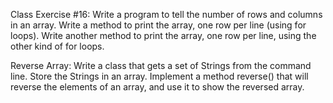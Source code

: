 Class Exercise #16:
  Write a program to tell the number of rows and columns in an array. 
  Write a method to print the array, one row per line (using for loops). 
  Write another method to print the array, one row per line, using the other kind of for loops.


Reverse Array:
  Write a class that gets a set of Strings from the command line. Store the Strings in an array.
  Implement a method reverse() that will reverse the elements of an array, and use it to show the reversed array.
